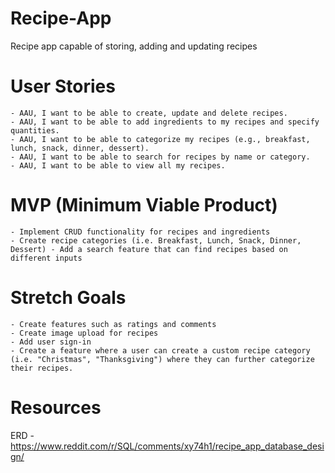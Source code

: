# Recipe-App
Recipe app capable of storing, adding and updating recipes

# User Stories
    - AAU, I want to be able to create, update and delete recipes.
    - AAU, I want to be able to add ingredients to my recipes and specify quantities.
    - AAU, I want to be able to categorize my recipes (e.g., breakfast, lunch, snack, dinner, dessert).
    - AAU, I want to be able to search for recipes by name or category.
    - AAU, I want to be able to view all my recipes.

# MVP (Minimum Viable Product)
    - Implement CRUD functionality for recipes and ingredients
    - Create recipe categories (i.e. Breakfast, Lunch, Snack, Dinner, Dessert) - Add a search feature that can find recipes based on different inputs 

# Stretch Goals
    - Create features such as ratings and comments
    - Create image upload for recipes
    - Add user sign-in
    - Create a feature where a user can create a custom recipe category (i.e. "Christmas", "Thanksgiving") where they can further categorize their recipes.


# Resources

ERD - https://www.reddit.com/r/SQL/comments/xy74h1/recipe_app_database_design/